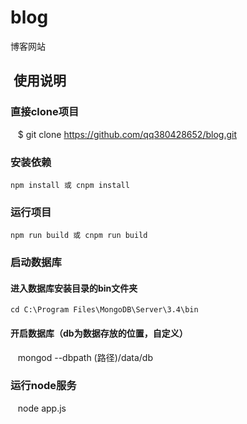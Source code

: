 # blog
博客网站
##  使用说明
### 直接clone项目
    $ git clone https://github.com/qq380428652/blog.git
### 安装依赖
    npm install 或 cnpm install
### 运行项目
    npm run build 或 cnpm run build
### 启动数据库
#### 进入数据库安装目录的bin文件夹
    cd C:\Program Files\MongoDB\Server\3.4\bin
#### 开启数据库（db为数据存放的位置，自定义）
    mongod --dbpath (路径)/data/db
### 运行node服务
    node app.js

